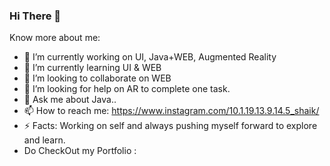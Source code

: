 ### Hi There 👋

<!--
**jasmine-s/jasmine-s** is a ✨ _special_ ✨ repository because its `README.md` (this file) appears on your GitHub profile.
-->
Know more about me:

- 🔭 I’m currently working on UI, Java+WEB, Augmented Reality
- 🌱 I’m currently learning UI & WEB
- 👯 I’m looking to collaborate on WEB
- 🤔 I’m looking for help on AR to complete one task.
- 💬 Ask me about Java..
- 📫 How to reach me: https://www.instagram.com/10.1.19.13.9.14.5_shaik/
- ⚡ Facts: Working on self and always pushing myself forward to explore and learn.
- Do CheckOut my Portfolio : 
